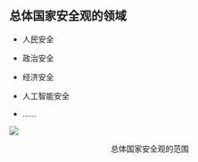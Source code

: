 ## 总体国家安全观的领域

<div grid="~ cols-2 gap-4">
<div text-sm>

- 人民安全

- 政治安全

- 经济安全

- 人工智能安全

- ......


</div>

<div flex flex-col justify-center items-center mx-20>

![](https://vip2.loli.io/2023/11/04/xC2ydH3KmnZqWDg.webp)

<center text-sm>总体国家安全观的范围</center>

</div>

</div>


<!-- 

总体国家安全所涉及的领域很广，包括了人民安全、政治安全等领域。

接下来以一些具体案例来带大家感受一下总体国家安全观所涉及的领域。

 -->